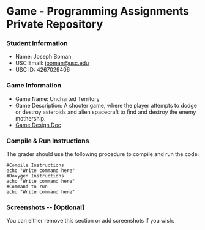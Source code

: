 # Game - Programming Assignments Private Repository
### Student Information
  + Name: Joseph Boman
  + USC Email: jboman@usc.edu
  + USC ID: 4267029406

### Game Information
  + Game Name: Uncharted Territory
  + Game Description: A shooter game, where the player attempts to dodge or destroy asteroids and alien spacecraft to find and destroy the enemy mothership.
  + [Game Design Doc](GameDesignDoc.md)


### Compile & Run Instructions
The grader should use the following procedure to compile and run the code:
```shell
#Compile Instructions
echo "Write command here"
#Doxygen Instructions
echo "Write command here"
#Command to run
echo "Write command here"
```

### Screenshots -- [Optional]
You can either remove this section or add screenshots if you wish.
